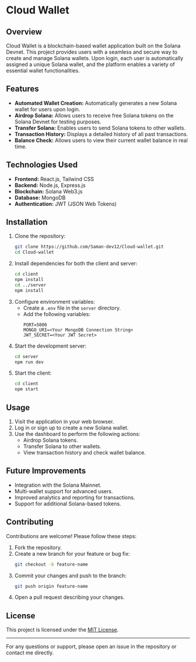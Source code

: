 # Cloud Wallet

## Overview
Cloud Wallet is a blockchain-based wallet application built on the Solana Devnet. This project provides users with a seamless and secure way to create and manage Solana wallets. Upon login, each user is automatically assigned a unique Solana wallet, and the platform enables a variety of essential wallet functionalities.

## Features
- **Automated Wallet Creation:** Automatically generates a new Solana wallet for users upon login.
- **Airdrop Solana:** Allows users to receive free Solana tokens on the Solana Devnet for testing purposes.
- **Transfer Solana:** Enables users to send Solana tokens to other wallets.
- **Transaction History:** Displays a detailed history of all past transactions.
- **Balance Check:** Allows users to view their current wallet balance in real time.

## Technologies Used
- **Frontend:** React.js, Tailwind CSS
- **Backend:** Node.js, Express.js
- **Blockchain:** Solana Web3.js
- **Database:** MongoDB
- **Authentication:** JWT (JSON Web Tokens)

## Installation
1. Clone the repository:
   ```bash
   git clone https://github.com/Saman-dev12/Cloud-wallet.git
   cd Cloud-wallet
   ```
2. Install dependencies for both the client and server:
   ```bash
   cd client
   npm install
   cd ../server
   npm install
   ```
3. Configure environment variables:
   - Create a `.env` file in the `server` directory.
   - Add the following variables:
     ```env
     PORT=5000
     MONGO_URI=<Your MongoDB Connection String>
     JWT_SECRET=<Your JWT Secret>
     ```
4. Start the development server:
   ```bash
   cd server
   npm run dev
   ```
5. Start the client:
   ```bash
   cd client
   npm start
   ```

## Usage
1. Visit the application in your web browser.
2. Log in or sign up to create a new Solana wallet.
3. Use the dashboard to perform the following actions:
   - Airdrop Solana tokens.
   - Transfer Solana to other wallets.
   - View transaction history and check wallet balance.

## Future Improvements
- Integration with the Solana Mainnet.
- Multi-wallet support for advanced users.
- Improved analytics and reporting for transactions.
- Support for additional Solana-based tokens.

## Contributing
Contributions are welcome! Please follow these steps:
1. Fork the repository.
2. Create a new branch for your feature or bug fix:
   ```bash
   git checkout -b feature-name
   ```
3. Commit your changes and push to the branch:
   ```bash
   git push origin feature-name
   ```
4. Open a pull request describing your changes.

## License
This project is licensed under the [MIT License](LICENSE).

---

For any questions or support, please open an issue in the repository or contact me directly.
